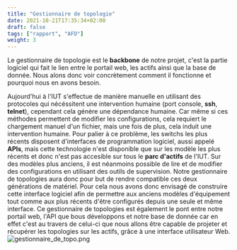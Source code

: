 ```yaml
---
title: "Gestionnaire de topologie"
date: 2021-10-21T17:35:34+02:00
draft: false
tags: ["rapport", "AFD"]
weight: 3
---
```

Le gestionnaire de topologie est le **backbone** de notre projet, c'est la partie logiciel qui fait le lien entre le portail web, les actifs ainsi que la base de donnée.
Nous alons donc voir concrètement comment il fonctionne et pourquoi nous en avons besoin.

Aujourd'hui à l'IUT s'effectue de manière manuelle en utilisant des protocoles qui nécéssitent une intervention humaine (port console, **ssh**, **telnet**), cependant cela génère une dépendance humaine. Car même si ces méthodes permettent de modifier les configurations, cela requiert le chargement manuel d'un fichier, mais une fois de plus, cela induit une intervention humaine.
Pour palier à ce problème, les switchs les plus récents disposent d'interfaces de programmation logiciel, aussi appelé **APIs**, mais cette technologie n'est disponible que sur les modèle les plus récents et donc n'est pas accesible sur tous le **parc d'actifs** de l'IUT.
Sur des modèles plus anciens, il est néanmoins possible de lire et de modifier des configurations en utilisant des outils de supervision.
Notre gestionnaire de topologies aura donc pour but de rendre compatible ces deux générations de matériel. Pour cela nous avons donc envisagé de construire cette interface logiciel afin de permettre aux anciens modèles d'équipement tout comme aux plus récents d'être configurés depuis une seule et même interface.
Ce gestionnaire de topologies est également le pont entre notre portail web, l'API que bous développons et notre base de donnée car en effet c'est au travers de celui-ci que nous allons être capable de projeter et récupérer les topologies sur les actifs, grâce à une interface utilisateur Web.
![gestionnaire_de_topo.png](../../images/gestionnaire_de_topo.png)